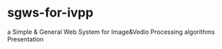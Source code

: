 # sgws-for-ivpp
a Simple &amp; General Web System for Image&amp;Vedio Processing algorithms Presentation
